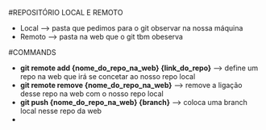 #REPOSITÓRIO LOCAL E REMOTO

* Local --> pasta que pedimos para o git observar na nossa máquina
* Remoto --> pasta na web que o git tbm obeserva 

#COMMANDS

* __git remote add {nome_do_repo_na_web} {link_do_repo}__ --> define um repo na web que irá se concetar ao nosso repo local
* __git remote remove {nome_do_repo_na_web}__ --> remove a ligação desse repo na web com o nosso repo local
* __git push {nome_do_repo_na_web} {branch}__ --> coloca uma branch local nesse repo da web
* 